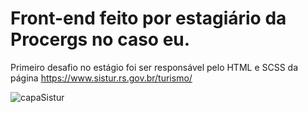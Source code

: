 # Front-end feito por estagiário da Procergs no caso eu.

Primeiro desafio no estágio foi ser responsável pelo HTML e SCSS da página https://www.sistur.rs.gov.br/turismo/

![capaSistur](https://user-images.githubusercontent.com/73371769/149185071-68a02bfa-6b80-42cc-b1f4-78d94c081430.png)
